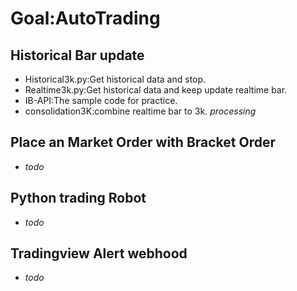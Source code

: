 # Goal:AutoTrading
## Historical Bar update
- Historical3k.py:Get historical data and stop.
- Realtime3k.py:Get historical data and keep update realtime bar.
- IB-API:The sample code for practice.
- consolidation3K:combine realtime bar to 3k. *processing*
## Place an Market Order with Bracket Order
- *todo*
## Python trading Robot
- *todo*
## Tradingview Alert webhood
- *todo*